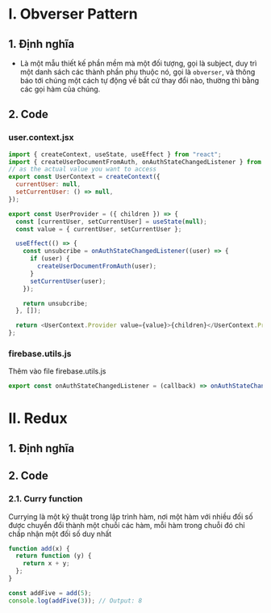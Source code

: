 # I. Obverser Pattern

## 1. Định nghĩa

- Là một mẫu thiết kế phần mềm mà một đối tượng, gọi là subject, duy trì một danh sách các thành phần phụ thuộc nó, gọi là `obverser`, và thông báo tới chúng một cách tự động về bất cứ thay đổi nào, thường thì bằng các gọi hàm của chúng.

## 2. Code

### user.context.jsx

```javascript
import { createContext, useState, useEffect } from "react";
import { createUserDocumentFromAuth, onAuthStateChangedListener } from "../utils/firebase/firebase.utils";
// as the actual value you want to access
export const UserContext = createContext({
  currentUser: null,
  setCurrentUser: () => null,
});

export const UserProvider = ({ children }) => {
  const [currentUser, setCurrentUser] = useState(null);
  const value = { currentUser, setCurrentUser };

  useEffect(() => {
    const unsubcribe = onAuthStateChangedListener((user) => {
      if (user) {
        createUserDocumentFromAuth(user);
      }
      setCurrentUser(user);
    });

    return unsubcribe;
  }, []);

  return <UserContext.Provider value={value}>{children}</UserContext.Provider>;
};
```

### firebase.utils.js

Thêm vào file firebase.utils.js

```javascript
export const onAuthStateChangedListener = (callback) => onAuthStateChanged(auth, callback);
```

# II. Redux

## 1. Định nghĩa

## 2. Code

### 2.1. Curry function

Currying là một kỹ thuật trong lập trình hàm, nơi một hàm với nhiều đối số được chuyển đổi thành một chuỗi các hàm, mỗi hàm trong chuỗi đó chỉ chấp nhận một đối số duy nhất

```javascript
function add(x) {
  return function (y) {
    return x + y;
  };
}

const addFive = add(5);
console.log(addFive(3)); // Output: 8
```
